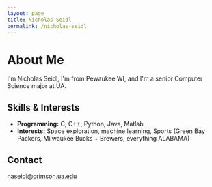 ```yaml
---
layout: page
title: Nicholas Seidl
permalink: /nicholas-seidl
---
```


# About Me

I'm Nicholas Seidl, I'm from Pewaukee WI, and I'm a senior Computer Science major at UA. 


## Skills & Interests

- **Programming:** C, C++, Python, Java, Matlab
- **Interests:** Space exploration, machine learning, Sports (Green Bay Packers, Milwaukee Bucks + Brewers, everything ALABAMA)

## Contact

naseidl@crimson.ua.edu

